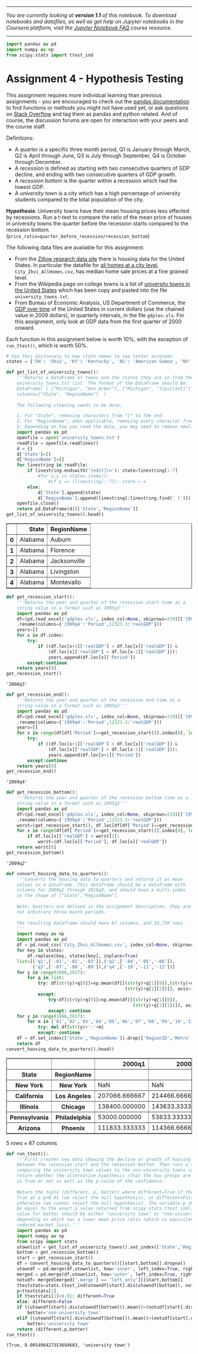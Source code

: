 
---

_You are currently looking at **version 1.1** of this notebook. To download notebooks and datafiles, as well as get help on Jupyter notebooks in the Coursera platform, visit the [Jupyter Notebook FAQ](https://www.coursera.org/learn/python-data-analysis/resources/0dhYG) course resource._

---


```python
import pandas as pd
import numpy as np
from scipy.stats import ttest_ind
```

# Assignment 4 - Hypothesis Testing
This assignment requires more individual learning than previous assignments - you are encouraged to check out the [pandas documentation](http://pandas.pydata.org/pandas-docs/stable/) to find functions or methods you might not have used yet, or ask questions on [Stack Overflow](http://stackoverflow.com/) and tag them as pandas and python related. And of course, the discussion forums are open for interaction with your peers and the course staff.

Definitions:
* A _quarter_ is a specific three month period, Q1 is January through March, Q2 is April through June, Q3 is July through September, Q4 is October through December.
* A _recession_ is defined as starting with two consecutive quarters of GDP decline, and ending with two consecutive quarters of GDP growth.
* A _recession bottom_ is the quarter within a recession which had the lowest GDP.
* A _university town_ is a city which has a high percentage of university students compared to the total population of the city.

**Hypothesis**: University towns have their mean housing prices less effected by recessions. Run a t-test to compare the ratio of the mean price of houses in university towns the quarter before the recession starts compared to the recession bottom. (`price_ratio=quarter_before_recession/recession_bottom`)

The following data files are available for this assignment:
* From the [Zillow research data site](http://www.zillow.com/research/data/) there is housing data for the United States. In particular the datafile for [all homes at a city level](http://files.zillowstatic.com/research/public/City/City_Zhvi_AllHomes.csv), ```City_Zhvi_AllHomes.csv```, has median home sale prices at a fine grained level.
* From the Wikipedia page on college towns is a list of [university towns in the United States](https://en.wikipedia.org/wiki/List_of_college_towns#College_towns_in_the_United_States) which has been copy and pasted into the file ```university_towns.txt```.
* From Bureau of Economic Analysis, US Department of Commerce, the [GDP over time](http://www.bea.gov/national/index.htm#gdp) of the United States in current dollars (use the chained value in 2009 dollars), in quarterly intervals, in the file ```gdplev.xls```. For this assignment, only look at GDP data from the first quarter of 2000 onward.

Each function in this assignment below is worth 10%, with the exception of ```run_ttest()```, which is worth 50%.


```python
# Use this dictionary to map state names to two letter acronyms
states = {'OH': 'Ohio', 'KY': 'Kentucky', 'AS': 'American Samoa', 'NV': 'Nevada', 'WY': 'Wyoming', 'NA': 'National', 'AL': 'Alabama', 'MD': 'Maryland', 'AK': 'Alaska', 'UT': 'Utah', 'OR': 'Oregon', 'MT': 'Montana', 'IL': 'Illinois', 'TN': 'Tennessee', 'DC': 'District of Columbia', 'VT': 'Vermont', 'ID': 'Idaho', 'AR': 'Arkansas', 'ME': 'Maine', 'WA': 'Washington', 'HI': 'Hawaii', 'WI': 'Wisconsin', 'MI': 'Michigan', 'IN': 'Indiana', 'NJ': 'New Jersey', 'AZ': 'Arizona', 'GU': 'Guam', 'MS': 'Mississippi', 'PR': 'Puerto Rico', 'NC': 'North Carolina', 'TX': 'Texas', 'SD': 'South Dakota', 'MP': 'Northern Mariana Islands', 'IA': 'Iowa', 'MO': 'Missouri', 'CT': 'Connecticut', 'WV': 'West Virginia', 'SC': 'South Carolina', 'LA': 'Louisiana', 'KS': 'Kansas', 'NY': 'New York', 'NE': 'Nebraska', 'OK': 'Oklahoma', 'FL': 'Florida', 'CA': 'California', 'CO': 'Colorado', 'PA': 'Pennsylvania', 'DE': 'Delaware', 'NM': 'New Mexico', 'RI': 'Rhode Island', 'MN': 'Minnesota', 'VI': 'Virgin Islands', 'NH': 'New Hampshire', 'MA': 'Massachusetts', 'GA': 'Georgia', 'ND': 'North Dakota', 'VA': 'Virginia'}
```


```python
def get_list_of_university_towns():
    '''Returns a DataFrame of towns and the states they are in from the 
    university_towns.txt list. The format of the DataFrame should be:
    DataFrame( [ ["Michigan", "Ann Arbor"], ["Michigan", "Yipsilanti"] ], 
    columns=["State", "RegionName"]  )
    
    The following cleaning needs to be done:

    1. For "State", removing characters from "[" to the end.
    2. For "RegionName", when applicable, removing every character from " (" to the end.
    3. Depending on how you read the data, you may need to remove newline character '\n'. '''
    import pandas as pd
    openfile = open('university_towns.txt')
    readFile = openfile.readlines()
    d = {}
    d['State']=[]
    d['RegionName']=[]
    for linestring in readFile: 
        if linestring.endswith('[edit]\n'): state=linestring[:-7]
            #for x,y in states.items():
                #if y == (linestring[:-7]): state = x
        else: 
            d['State'].append(state)
            d['RegionName'].append(linestring[:linestring.find(' (')])
    openfile.close()
    return pd.DataFrame(d)[['State','RegionName']]
get_list_of_university_towns().head()
```




<div>
<table border="1" class="dataframe">
  <thead>
    <tr style="text-align: right;">
      <th></th>
      <th>State</th>
      <th>RegionName</th>
    </tr>
  </thead>
  <tbody>
    <tr>
      <th>0</th>
      <td>Alabama</td>
      <td>Auburn</td>
    </tr>
    <tr>
      <th>1</th>
      <td>Alabama</td>
      <td>Florence</td>
    </tr>
    <tr>
      <th>2</th>
      <td>Alabama</td>
      <td>Jacksonville</td>
    </tr>
    <tr>
      <th>3</th>
      <td>Alabama</td>
      <td>Livingston</td>
    </tr>
    <tr>
      <th>4</th>
      <td>Alabama</td>
      <td>Montevallo</td>
    </tr>
  </tbody>
</table>
</div>




```python
def get_recession_start():
    '''Returns the year and quarter of the recession start time as a 
    string value in a format such as 2005q3'''
    import pandas as pd
    df=(pd.read_excel('gdplev.xls', index_col=None, skiprows=219)[['1999q4', 12323.3]]
    .rename(columns={'1999q4':'Period',12323.3:'realGDP'}))
    years=[]
    for x in df.index: 
        try: 
            if ((df.loc[x+1]['realGDP'] < df.loc[x]['realGDP']) & 
                (df.loc[x]['realGDP'] < df.loc[x-1]['realGDP'])):
                years.append(df.loc[x]['Period'])
        except:continue
    return years[0]
get_recession_start()
```




    '2008q3'




```python
def get_recession_end():
    '''Returns the year and quarter of the recession end time as a 
    string value in a format such as 2005q3'''
    import pandas as pd
    df=(pd.read_excel('gdplev.xls', index_col=None, skiprows=219)[['1999q4', 12323.3]]
    .rename(columns={'1999q4':'Period',12323.3:'realGDP'}))
    years=[]
    for x in range(df[df['Period']==get_recession_start()].index[0], len(df)): 
        try: 
            if ((df.loc[x+1]['realGDP'] > df.loc[x]['realGDP']) & 
                (df.loc[x]['realGDP'] > df.loc[x-1]['realGDP'])):
                years.append(df.loc[x+1]['Period'])
        except:continue
    return years[0]
get_recession_end()
```




    '2009q4'




```python
def get_recession_bottom():
    '''Returns the year and quarter of the recession bottom time as a 
    string value in a format such as 2005q3'''
    import pandas as pd
    df=(pd.read_excel('gdplev.xls', index_col=None, skiprows=219)[['1999q4', 12323.3]]
    .rename(columns={'1999q4':'Period',12323.3:'realGDP'}))
    worst=(get_recession_start(), df.loc[df[df['Period']==get_recession_start()].index[0]]['realGDP'])
    for x in range(df[df['Period']==get_recession_start()].index[0], len(df)): 
        if df.loc[x]['realGDP'] < worst[1]: 
            worst=(df.loc[x]['Period'], df.loc[x]['realGDP'])
    return worst[0]
get_recession_bottom()
```




    '2009q2'




```python
def convert_housing_data_to_quarters():
    '''Converts the housing data to quarters and returns it as mean 
    values in a dataframe. This dataframe should be a dataframe with
    columns for 2000q1 through 2016q3, and should have a multi-index
    in the shape of ["State","RegionName"].
    
    Note: Quarters are defined in the assignment description, they are
    not arbitrary three month periods.
    
    The resulting dataframe should have 67 columns, and 10,730 rows.
    '''
    import numpy as np
    import pandas as pd
    df = pd.read_csv('City_Zhvi_AllHomes.csv', index_col=None, skiprows=0)
    for key in states:
        df.replace(key, states[key], inplace=True)
    list=[('q1',['-01','-02','-03']),('q2',['-04','-05','-06']),
          ('q3',['-07','-08','-09']),('q4',['-10','-11','-12'])]
    for y in range(2000,2017):
        for q in list:
            try: df[str(y)+q[0]]=np.mean(df[[(str(y)+q[1][0]),(str(y)+q[1][1]),
                                             (str(y)+q[1][2])]], axis=1)
            except:
                try:df[str(y)+q[0]]=np.mean(df[[(str(y)+q[1][0]),
                                                (str(y)+q[1][1])]], axis=1)
                except: continue
    for y in range(1996,2017):
        for m in ['01','02','03','04','05','06','07','08','09','10','11','12']:
            try: del df[str(y)+'-'+m]
            except: continue
    df = df.set_index(['State','RegionName']).drop(['RegionID','Metro','CountyName','SizeRank'],axis=1)
    return df
convert_housing_data_to_quarters().head()
```




<div>
<table border="1" class="dataframe">
  <thead>
    <tr style="text-align: right;">
      <th></th>
      <th></th>
      <th>2000q1</th>
      <th>2000q2</th>
      <th>2000q3</th>
      <th>2000q4</th>
      <th>2001q1</th>
      <th>2001q2</th>
      <th>2001q3</th>
      <th>2001q4</th>
      <th>2002q1</th>
      <th>2002q2</th>
      <th>...</th>
      <th>2014q2</th>
      <th>2014q3</th>
      <th>2014q4</th>
      <th>2015q1</th>
      <th>2015q2</th>
      <th>2015q3</th>
      <th>2015q4</th>
      <th>2016q1</th>
      <th>2016q2</th>
      <th>2016q3</th>
    </tr>
    <tr>
      <th>State</th>
      <th>RegionName</th>
      <th></th>
      <th></th>
      <th></th>
      <th></th>
      <th></th>
      <th></th>
      <th></th>
      <th></th>
      <th></th>
      <th></th>
      <th></th>
      <th></th>
      <th></th>
      <th></th>
      <th></th>
      <th></th>
      <th></th>
      <th></th>
      <th></th>
      <th></th>
      <th></th>
    </tr>
  </thead>
  <tbody>
    <tr>
      <th>New York</th>
      <th>New York</th>
      <td>NaN</td>
      <td>NaN</td>
      <td>NaN</td>
      <td>NaN</td>
      <td>NaN</td>
      <td>NaN</td>
      <td>NaN</td>
      <td>NaN</td>
      <td>NaN</td>
      <td>NaN</td>
      <td>...</td>
      <td>515466.666667</td>
      <td>522800.000000</td>
      <td>528066.666667</td>
      <td>532266.666667</td>
      <td>540800.000000</td>
      <td>557200.000000</td>
      <td>572833.333333</td>
      <td>582866.666667</td>
      <td>591633.333333</td>
      <td>587200.0</td>
    </tr>
    <tr>
      <th>California</th>
      <th>Los Angeles</th>
      <td>207066.666667</td>
      <td>214466.666667</td>
      <td>220966.666667</td>
      <td>226166.666667</td>
      <td>233000.000000</td>
      <td>239100.000000</td>
      <td>245066.666667</td>
      <td>253033.333333</td>
      <td>261966.666667</td>
      <td>272700.000000</td>
      <td>...</td>
      <td>498033.333333</td>
      <td>509066.666667</td>
      <td>518866.666667</td>
      <td>528800.000000</td>
      <td>538166.666667</td>
      <td>547266.666667</td>
      <td>557733.333333</td>
      <td>566033.333333</td>
      <td>577466.666667</td>
      <td>584050.0</td>
    </tr>
    <tr>
      <th>Illinois</th>
      <th>Chicago</th>
      <td>138400.000000</td>
      <td>143633.333333</td>
      <td>147866.666667</td>
      <td>152133.333333</td>
      <td>156933.333333</td>
      <td>161800.000000</td>
      <td>166400.000000</td>
      <td>170433.333333</td>
      <td>175500.000000</td>
      <td>177566.666667</td>
      <td>...</td>
      <td>192633.333333</td>
      <td>195766.666667</td>
      <td>201266.666667</td>
      <td>201066.666667</td>
      <td>206033.333333</td>
      <td>208300.000000</td>
      <td>207900.000000</td>
      <td>206066.666667</td>
      <td>208200.000000</td>
      <td>212000.0</td>
    </tr>
    <tr>
      <th>Pennsylvania</th>
      <th>Philadelphia</th>
      <td>53000.000000</td>
      <td>53633.333333</td>
      <td>54133.333333</td>
      <td>54700.000000</td>
      <td>55333.333333</td>
      <td>55533.333333</td>
      <td>56266.666667</td>
      <td>57533.333333</td>
      <td>59133.333333</td>
      <td>60733.333333</td>
      <td>...</td>
      <td>113733.333333</td>
      <td>115300.000000</td>
      <td>115666.666667</td>
      <td>116200.000000</td>
      <td>117966.666667</td>
      <td>121233.333333</td>
      <td>122200.000000</td>
      <td>123433.333333</td>
      <td>126933.333333</td>
      <td>128700.0</td>
    </tr>
    <tr>
      <th>Arizona</th>
      <th>Phoenix</th>
      <td>111833.333333</td>
      <td>114366.666667</td>
      <td>116000.000000</td>
      <td>117400.000000</td>
      <td>119600.000000</td>
      <td>121566.666667</td>
      <td>122700.000000</td>
      <td>124300.000000</td>
      <td>126533.333333</td>
      <td>128366.666667</td>
      <td>...</td>
      <td>164266.666667</td>
      <td>165366.666667</td>
      <td>168500.000000</td>
      <td>171533.333333</td>
      <td>174166.666667</td>
      <td>179066.666667</td>
      <td>183833.333333</td>
      <td>187900.000000</td>
      <td>191433.333333</td>
      <td>195200.0</td>
    </tr>
  </tbody>
</table>
<p>5 rows × 67 columns</p>
</div>




```python
def run_ttest():
    '''First creates new data showing the decline or growth of housing prices
    between the recession start and the recession bottom. Then runs a ttest
    comparing the university town values to the non-university towns values, 
    return whether the alternative hypothesis (that the two groups are the same)
    is true or not as well as the p-value of the confidence. 
    
    Return the tuple (different, p, better) where different=True if the t-test is
    True at a p<0.01 (we reject the null hypothesis), or different=False if 
    otherwise (we cannot reject the null hypothesis). The variable p should
    be equal to the exact p value returned from scipy.stats.ttest_ind(). The
    value for better should be either "university town" or "non-university town"
    depending on which has a lower mean price ratio (which is equivilent to a
    reduced market loss).'''
    import pandas as pd
    import numpy as np
    from scipy import stats
    utownlist = get_list_of_university_towns().set_index(['State','RegionName'])
    bottom = get_recession_bottom()
    start = get_recession_start()
    df = convert_housing_data_to_quarters()[[start,bottom]].dropna()
    utowndf = pd.merge(df,utownlist, how='inner', left_index=True, right_index=True)
    merged = pd.merge(df,utownlist, how='outer', left_index=True, right_index=True, indicator=True)
    notudf= merged[merged['_merge'] == 'left_only'][[start,bottom]]
    tteststats=stats.ttest_ind(utowndf[start].div(utowndf[bottom]), notudf[start].div(notudf[bottom]))
    p=tteststats[1]
    if tteststats[1]<0.01: different=True
    else: different=False
    if ((utowndf[start].div(utowndf[bottom])).mean()>(notudf[start].div(notudf[bottom])).mean()): 
        better='non-university town'
    elif ((utowndf[start].div(utowndf[bottom])).mean()<(notudf[start].div(notudf[bottom])).mean()): 
        better='university town'
    return (different,p,better)
run_ttest()
```




    (True, 0.005496427353694603, 'university town')




```python

```
